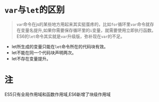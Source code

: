`var`与`let`的区别
=========

>`var`命令在js的某些地方用起来其实挺蛋疼的，比如`for`循环里`var`命令就存在变量名提升,如果你需要保存循环里的`i`变量，就需要使用立即执行函数。ES6的`let`命令其实就是`var`升级版，弥补现在`var`的不足。

* let所生成的变量只能在`let`命令所在的代码块有效。
* let不能在同一个代码块声明两次。
* let不存在变量提升。

注
===

ES5只有全局作用域和函数作用域,ES6新增了块级作用域
